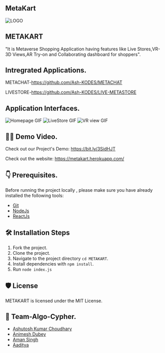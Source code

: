 ## MetaKart

![LOGO](https://github.com/Ash-KODES/METADATA/blob/main/logo.png?raw=true)

## METAKART
"It is Metaverse Shopping Application having features like Live Stores,VR-3D Views,AR Try-on and Collaborating dashboard for shoppers".

## Intregrated Applications.

METACHAT-https://github.com/Ash-KODES/METACHAT

LIVESTORE-https://github.com/Ash-KODES/LIVE-METASTORE

## Application Interfaces.
![Homepage GIF](https://github.com/Ash-KODES/METADATA/blob/main/home.gif?raw=true)
![LiveStore GIF](https://github.com/Ash-KODES/METADATA/blob/main/LIVE%20STORE.gif?raw=true)
![VR view GIF](https://github.com/Ash-KODES/METADATA/blob/main/vr%20view.gif?raw=true)

## 👨‍💻 Demo Video.


Check out our Project's Demo: https://bit.ly/3SidHJT


Check out the website: https://metakart.herokuapp.com/

## 👇 Prerequisites. 

Before running the project locally , please make sure you have already installed the following tools:

- [Git](https://git-scm.com/downloads)
- [NodeJs](https://nodejs.org/en/download/)
- [ReactJs](https://reactjs.org/docs/getting-started.html)

## 🛠️ Installation Steps

1. Fork the project. 
2. Clone the project.
3. Navigate to the project directory `cd METAKART`.
4. Install dependencies with `npm install`.
5. Run `node index.js`


## 🛡️ License

METAKART is licensed under the MIT License.

## 💪 Team-Algo-Cypher.
- [Ashutosh Kumar Choudhary](https://github.com/Ash-KODES)
- [Animesh Dubey](https://github.com/animesh624)
- [Aman Singh](https://github.com/aman-s-20)
- [Aaditya](https://github.com/aaditya-20)

